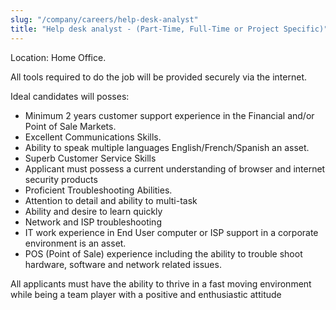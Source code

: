 ```yaml
---
slug: "/company/careers/help-desk-analyst"
title: "Help desk analyst - (Part-Time, Full-Time or Project Specific)"
---
```

Location: Home Office.

All tools required to do the job will be provided securely via the internet.

Ideal candidates will posses:
* Minimum 2 years customer support experience in the Financial and/or Point of Sale Markets.
* Excellent Communications Skills.
* Ability to speak multiple languages English/French/Spanish an asset.
* Superb Customer Service Skills
* Applicant must possess a current understanding of browser and internet security products
* Proficient Troubleshooting Abilities.
* Attention to detail and ability to multi-task
* Ability and desire to learn quickly
* Network and ISP troubleshooting
* IT work experience in End User computer or ISP support in a corporate environment is an asset.
* POS (Point of Sale) experience including the ability to trouble shoot hardware, software and network related issues.

All applicants must have the ability to thrive in a fast moving environment while being a team player with a positive and enthusiastic attitude
